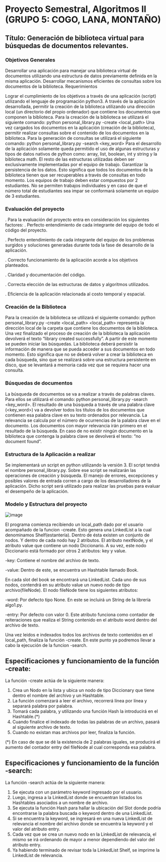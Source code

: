 # Proyecto Semestral, Algoritmos II (GRUPO 5: COGO, LANA, MONTAÑO)


## Título: Generación de biblioteca virtual para búsquedas de documentos relevantes.


### Objetivos Generales

Desarrollar una aplicación para manejar una biblioteca virtual de documentos utilizando una estructura de datos previamente definida en la misma aplicación.
Desarrollar mecanismos eficientes de consultas sobre los documentos de la biblioteca.
Requerimientos

Lograr el cumplimiento de los objetivos a través de una aplicación (script) utilizando el lenguaje de programación python3.
A través de la aplicación desarrollada, permitir la creación de la biblioteca utilizando una dirección local (un directorio del propio ordenador) que contiene los documentos que componen la biblioteca.
Para la creación de la biblioteca se utilizará el siguiente comando: python personal_library.py -create <local_path>
Una vez cargados los documentos en la aplicación (creación de la biblioteca), permitir realizar consultas sobre el contenido de los documentos en la biblioteca.
Para la generación de consultas se utilizará el siguiente comando: python personal_library.py -search <key_word>
Para el desarrollo de la aplicación solamente queda permitido el uso de algunas estructuras y tipos de datos nativos de python como: array, list, boolean, int y string y la biblioteca math. El resto de las estructuras utilizadas deben ser exclusivamente implementadas por el equipo de trabajo.
Garantizar la persistencia de los datos. Esto significa que todos los documentos de la biblioteca tienen que ser recuperables a través de consultas en todo momento.
Los equipos de trabajo deben estar compuestos por 2 estudiantes. No se permiten trabajos individuales y en caso de que el número total de estudiantes sea impar se conformará solamente un equipo de 3 estudiantes. 

### Evaluación del proyecto

. Para la evaluación del proyecto entra en consideración los siguientes factores: 
. Perfecto entendimiento de cada integrante del equipo de todo el código del proyecto.

. Perfecto entendimiento de cada integrante del equipo de los problemas surgidos y soluciones generadas durante toda la fase de desarrollo de la aplicación.

. Correcto funcionamiento de la aplicación acorde a los objetivos planteados. 

. Claridad y documentación del código.

. Correcta elección de las estructuras de datos y algoritmos utilizados.

. Eficiencia de la aplicación relacionada al costo temporal y espacial.

### Creación de la Biblioteca

Para la creación de la biblioteca se utilizará el siguiente comando: python personal_library.py -create <local_path>
<local_path> representa la dirección local de la carpeta que contiene los documentos de la biblioteca.
Una vez finalizado el proceso de creación de la biblioteca la aplicación devolverá el texto “library created successfully”. A partir de este momento se pueden iniciar las búsquedas.
La biblioteca deberá persistir la información de manera que se pueda acceder a sus documentos en todo momento. Esto significa que no se deberá volver a crear la biblioteca en cada búsqueda, sino que se realizará sobre una estructura persistente en disco, que se levantará a memoria cada vez que se requiera hacer una consulta.

### Búsquedas de documentos

La búsqueda de documentos se va a realizar a través de palabras claves. Para ellos se utilizará el comando: python personal_library.py -search <key_word>.
El resultado de una búsqueda a través de una palabra clave (<key_word>) va a devolver todos los títulos de los documentos que contienen esa palabra clave en su texto ordenados por relevancia. 
La relevancia se calcula por el número de ocurrencias de la palabra clave en el documento. Los documentos con mayor relevancia irán primero en el resultado de la búsqueda.
En caso de no existir ningún documento en la biblioteca que contenga la palabra clave se devolverá el texto: “no document found”.

### Estructura de la Aplicación a realizar

Se implementará un script en python utilizando la versión 3. El script tendrá el nombre personal_library.py. Sobre ese script se realizarán las operaciones de creación y búsqueda. El manejo de errores, excepciones y posibles valores de entrada corren a cargo de los desarrolladores de la aplicación. Dicho script será utilizado para realizar las pruebas para evaluar el desempeño de la aplicación.


### Modelo y Estructura del proyecto

![image](https://user-images.githubusercontent.com/53227496/122651019-81a7c280-d10c-11eb-83a1-d605a511f654.png)


El programa comienza recibiendo un local_path dado por el usuario acompañado de la funcion -create. Esto genera una LinkedList a la cual denominamos Shelf(estantería). Dentro de ésta existen un conjunto de nodos. Y dentro de cada nodo hay 2 atributos. El atributo nextNode, y el atributo value que contiene un nodo Diccionario. A su vez, este nodo Diccionario está formado por otros 2 atributos: key y value.
 
 -key: Contiene el nombre del archivo de texto.
 
 -value: Dentro de este, se encuentra un Hashtable llamado Book.
 
 En cada slot del book se encontrará una LinkedList. Cada uno de sus nodos, contendrá en su atributo value un nuevo nodo de tipo archivo(fileNode). 
 El nodo fileNode tiene los siguientes atributos:
 
 -word: Por defecto tipo None. En este se incluirá un String de la librería algo1.py. 
 
 -entry: Por defecto con valor 0. Este atributo funciona como contador de reiteraciones que realiza el String contenido en el atributo word dentro del archivo de texto.
 
 Una vez leidos e indexados todos los archivos de texto contenidos en el local_path, finaliza la función -create. En este punto ya podremos llevar a cabo la ejecución de la funcion -search. 

 
 
 ## Especificaciones y funcionamiento de la función -create:
 
 La función -create actúa de la siguiente manera: 
 1. Crea un Nodo en la lista y ubica un nodo de tipo Diccionary que tiene dentro el nombre del archivo y un Hashtable.
 2. La función comenzará a leer el archivo, recorrerá línea por línea y separará palabra por palabra.
 3. Tomará cada palabra, y utilizando una función Hash la introducirá en el Hashtable.(*)
 4. Cuando finalice el indexado de todas las palabras de un archivo, pasará al siguiente archivo de texto.
 5. Cuando no existan mas archivos por leer, finaliza la función.
 
 (*) En caso de que se dé la existencia de 2 palabras iguales, se producirá el aumento del contador entry del fileNode al cual corresponda esa palabra.
 
 
 ## Especificaciones y funcionamiento de la función -search:
 
 La función -search actúa de la siguiente manera: 
 1. Se ejecuta con un parámetro keyword ingresado por el usuario.
 2. Luego, ingresa a la LinkedList donde se encuentran listados los Hashtables asociados a un nombre de archivo. 
 3. Se ejecuta la función Hash para hallar la ubicación del Slot donde podría encontrarse la palabra buscada o keyword dentro de una LinkedList.
 4. Si se encuentra la keyword, se ingresará en una nueva LinkedList de relevancia el nombre del archivo donde se encuentra la keyword y el valor del atributo entry.
 5. Cada vez que se crea un nuevo nodo en la LinkedList de relevancia, el mismo se irá ordenando de mayor a menor dependiendo del valor del atributo entry.
 6. Ya habiendo terminado de revisar toda la LinkedList Shelf, se imprime la LinkedList de relevancia. 
 
 
